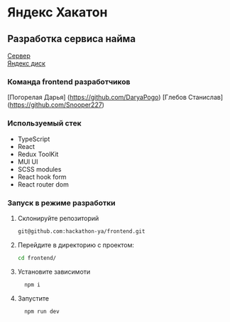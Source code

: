 # Яндекс Хакатон  
## Разработка сервиса найма 
[Сервер](http://158.160.53.161/)  
[Яндекс диск](https://disk.yandex.ru/d/idlfJg5-Nz1Sfg)
### Команда frontend разработчиков  

[Погорелая Дарья] (https://github.com/DaryaPogo)
[Глебов Станислав] (https://github.com/Snooper227)

### Используемый стек  

- TypeScript
- React
- Redux ToolKit
- MUI UI
- SCSS modules
- React hook form
- React router dom

### Запуск в режиме разработки
1. Склонируйте репозиторий
   ```bash
   git@github.com:hackathon-ya/frontend.git
   ```
2. Перейдите в директорию с проектом:
   ```bash
   cd frontend/
   ```
4. Установите зависимоти
   ```bash
     npm i
   ```
5. Запустите
   ```bash
     npm run dev  
   ```
